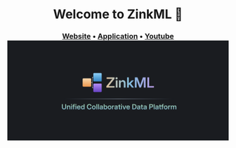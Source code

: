 <h1 align="center"> Welcome to ZinkML 👋</h1>

<h3 align="center">
	<a href="https://zinkml.com">Website</a>
	<span> &bull; </span>
	<a href="https://app.zinkml.com/signup">Application</a>
	<span> &bull; </span>
	<a href="https://www.youtube.com/@ZinkMLOfficial">Youtube</a>
	<br />
	<img width="600px" alt="image" src="https://github.com/zinkml/.github/blob/main/profile/logo-name-subtitle.png">
</h3>
</br>
</br>
